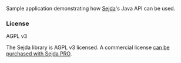 Sample application demonstrating how [Sejda](http://www.sejda.org)'s Java API can be used.

### License
AGPL v3

The Sejda library is AGPL v3 licensed. A commercial license [can be purchased with Sejda PRO](http://sejda.org/pro).
